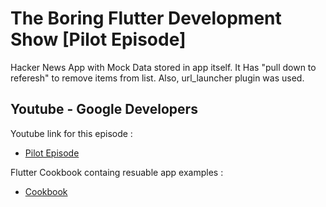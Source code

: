 # The Boring Flutter Development Show [Pilot Episode]

Hacker News App with Mock Data stored in app itself. 
It Has "pull down to referesh" to remove items from list. Also, url_launcher plugin was used.

## Youtube - Google Developers

Youtube link for this episode : 
- [Pilot Episode](https://flutter.dev/docs/get-started/codelab)

Flutter Cookbook containg resuable app examples : 
- [Cookbook](https://flutter.dev/docs/cookbook)

